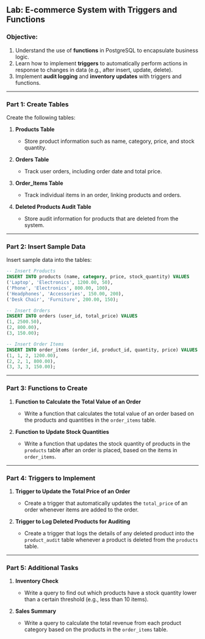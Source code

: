 ## Lab: E-commerce System with Triggers and Functions

### Objective:
1. Understand the use of **functions** in PostgreSQL to encapsulate business logic.
2. Learn how to implement **triggers** to automatically perform actions in response to changes in data (e.g., after insert, update, delete).
3. Implement **audit logging** and **inventory updates** with triggers and functions.

---

### Part 1: Create Tables

Create the following tables:

1. **Products Table**
   - Store product information such as name, category, price, and stock quantity.

2. **Orders Table**
   - Track user orders, including order date and total price.

3. **Order_Items Table**
   - Track individual items in an order, linking products and orders.

4. **Deleted Products Audit Table**
   - Store audit information for products that are deleted from the system.

---

### Part 2: Insert Sample Data

Insert sample data into the tables:

```sql
-- Insert Products
INSERT INTO products (name, category, price, stock_quantity) VALUES
('Laptop', 'Electronics', 1200.00, 50),
('Phone', 'Electronics', 800.00, 100),
('Headphones', 'Accessories', 150.00, 200),
('Desk Chair', 'Furniture', 200.00, 150);

-- Insert Orders
INSERT INTO orders (user_id, total_price) VALUES
(1, 2500.50),
(2, 800.00),
(3, 150.00);

-- Insert Order Items
INSERT INTO order_items (order_id, product_id, quantity, price) VALUES
(1, 1, 2, 1200.00),
(2, 2, 1, 800.00),
(3, 3, 3, 150.00);
```

---

### Part 3: Functions to Create

1. **Function to Calculate the Total Value of an Order**
   - Write a function that calculates the total value of an order based on the products and quantities in the `order_items` table.

2. **Function to Update Stock Quantities**
   - Write a function that updates the stock quantity of products in the `products` table after an order is placed, based on the items in `order_items`.

---

### Part 4: Triggers to Implement

1. **Trigger to Update the Total Price of an Order**
   - Create a trigger that automatically updates the `total_price` of an order whenever items are added to the order.

2. **Trigger to Log Deleted Products for Auditing**
   - Create a trigger that logs the details of any deleted product into the `product_audit` table whenever a product is deleted from the `products` table.

---

### Part 5: Additional Tasks

1. **Inventory Check**
   - Write a query to find out which products have a stock quantity lower than a certain threshold (e.g., less than 10 items).

2. **Sales Summary**
   - Write a query to calculate the total revenue from each product category based on the products in the `order_items` table.

